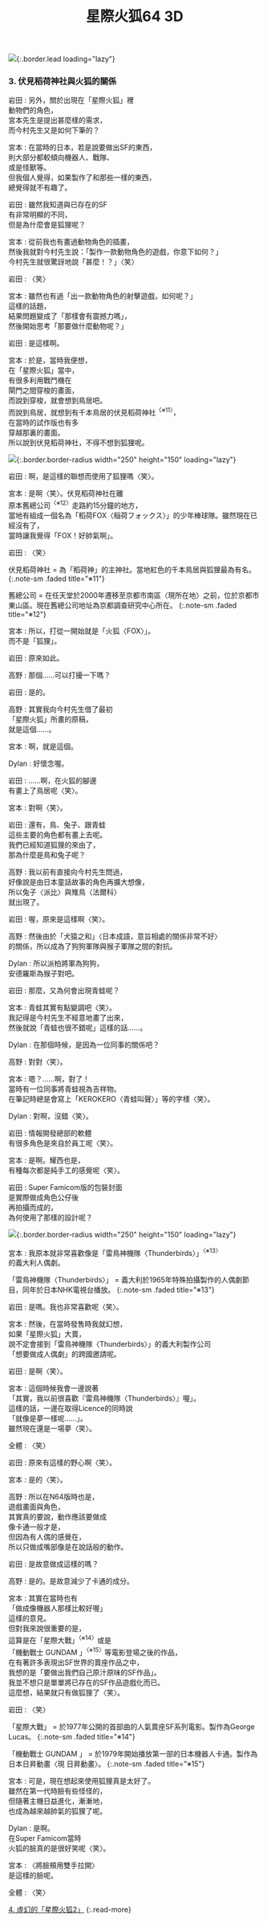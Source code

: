 ﻿---
layout: page
title: 星際火狐64 3D
description: >
  星際火狐64 3D
hide_description: ture
---

![](/interviews/cht-hk/3ds/starfox64_3d/vol1/img/mainvisual1_tw.jpg){:.border.lead loading="lazy"}

### 3. 伏見稻荷神社與火狐的關係

岩田
: 另外，關於出現在「星際火狐」裡<br>動物們的角色，<br>宮本先生是提出甚麼樣的需求，<br>而今村先生又是如何下筆的？

宮本
: 在當時的日本，若是說要做出SF的東西，<br>則大部分都較傾向機器人、戰隊、<br>或是怪獸等。<br>但我個人覺得，如果製作了和那些一樣的東西，<br>總覺得就不有趣了。

岩田
: 雖然我知道與已存在的SF<br>有非常明顯的不同，<br>但是為什麼會是狐狸呢？

宮本
: 從前我也有畫過動物角色的插畫，<br>然後我就對今村先生說：「製作一款動物角色的遊戲，你意下如何？」<br>今村先生就很驚訝地說「甚麼！？」〈笑〉

岩田
: 〈笑〉



宮本
: 雖然也有過「出一款動物角色的射擊遊戲，如何呢？」<br>這樣的話題，<br>結果問題變成了「那樣會有震撼力嗎」，<br>然後開始思考「那要做什麼動物呢？」

岩田
: 是這樣啊。

宮本
: 於是，當時我便想，<br>在「星際火狐」當中，<br>有很多利用戰鬥機在<br>閘門之間穿梭的畫面，<br>而說到穿梭，就會想到鳥居吧。<br>而說到鳥居，就想到有千本鳥居的伏見稻荷神社<sup>〈※11〉</sup>，<br>在當時的試作版也有多<br>穿越那裏的畫面。<br>所以說到伏見稻荷神社，不得不想到狐狸呢。

![](/interviews/cht-hk/3ds/starfox64_3d/vol1/img/photo6.jpg){:.border.border-radius width="250" height="150" loading="lazy"}

岩田
: 啊，是這樣的聯想而使用了狐狸嗎〈笑〉。

宮本
: 是啊〈笑〉。伏見稻荷神社在離<br>原本舊總公司<sup>〈※12〉</sup>走路約15分鐘的地方，<br>當地有組成一個名為「稻荷FOX〈稲荷フォックス〉」的少年棒球隊。雖然現在已經沒有了，<br>當時讓我覺得「FOX！好帥氣啊」。

岩田
: 〈笑〉


伏見稻荷神社 = 為「稻荷神」的主神社。當地紅色的千本鳥居與狐狸最為有名。
{:.note-sm .faded title="※11"}



舊總公司 = 在任天堂於2000年遷移至京都市南區〈現所在地〉之前，位於京都市東山區。現在舊總公司地址為京都調查研究中心所在。
{:.note-sm .faded title="※12"}


宮本
: 所以，打從一開始就是「火狐〈FOX〉」。<br>而不是「狐狸」。

岩田
: 原來如此。

高野
: 那個……可以打擾一下嗎？

岩田
: 是的。

高野
: 其實我向今村先生借了最初<br>「星際火狐」所畫的原稿</a>，<br>就是這個……。

宮本
: 啊，就是這個。

Dylan
: 好懷念喔。

岩田
: ……啊，在火狐的腳邊<br>有畫上了鳥居呢〈笑〉。

宮本
: 對啊〈笑〉。

岩田
: 還有，鳥、兔子、跟青蛙<br>這些主要的角色都有畫上去呢。<br>我們已經知道狐狸的來由了，<br>那為什麼是鳥和兔子呢？

高野
: 我以前有直接向今村先生問過，<br>好像說是由日本童話故事的角色再擴大想像，<br>所以兔子〈派比〉與雉鳥〈法爾科〉<br>就出現了。

岩田
: 喔，原來是這樣啊〈笑〉。

高野
: 然後由於「犬猿之和」〈日本成語，意旨相處的關係非常不好〉<br>的關係，所以成為了狗狗軍隊與猴子軍隊之間的對抗。

Dylan
: 所以派柏將軍為狗狗，<br>安德羅斯為猴子對吧。

岩田
: 那麼，又為何會出現青蛙呢？

宮本
: 青蛙其實有點變調吧〈笑〉。<br>我記得是今村先生不經意地畫了出來，<br>然後就說「青蛙也很不錯呢」這樣的話……。

Dylan
: 在那個時候，是因為一位同事的關係吧？

高野
: 對對〈笑〉。

宮本
: 嗯？……啊，對了！<br>當時有一位同事將青蛙視為吉祥物。<br>在筆記時總是會寫上「KEROKERO〈青蛙叫聲〉」等的字樣〈笑〉。

Dylan
: 對啊，沒錯〈笑〉。

岩田
: 情報開發總部的軟體<br>有很多角色是來自於員工呢〈笑〉。

宮本
: 是啊。耀西也是，<br>有種每次都是純手工的感覺呢〈笑〉。

岩田
: Super Famicom版的包裝封面<br>是實際做成角色公仔後<br>再拍攝而成的，<br>為何使用了那樣的設計呢？

![](/interviews/cht-hk/3ds/starfox64_3d/vol1/img/photo7.jpg){:.border.border-radius width="250" height="150" loading="lazy"}

宮本
: 我原本就非常喜歡像是「雷鳥神機隊〈Thunderbirds〉」<sup>〈※13〉</sup><br>的義大利人偶劇。


 「雷鳥神機隊〈Thunderbirds〉」 = 義大利於1965年特殊拍攝製作的人偶劇節目，同年於日本NHK電視台播放。
{:.note-sm .faded title="※13"}


岩田
: 是嗎。我也非常喜歡呢〈笑〉。

宮本
: 然後，在當時發售時我就幻想，<br>如果「星際火狐」大賣，<br>說不定會接到「雷鳥神機隊〈Thunderbirds〉」的義大利製作公司<br>「想要做成人偶劇」的跨國邀請呢。

岩田
: 是啊〈笑〉。

宮本
: 這個時候我會一邊說著<br>「其實，我以前很喜歡『雷鳥神機隊〈Thunderbirds〉』喔」。<br>這樣的話，一邊在取得Licence的同時說<br>「就像是夢一樣呢……」。<br>雖然現在還是一場夢〈笑〉。

全體
: 〈笑〉

岩田
: 原來有這樣的野心啊〈笑〉。

宮本
: 是的〈笑〉。

高野
: 所以在N64版時也是，<br>遊戲畫面與角色，<br>其實真的要說，動作應該要做成<br>像卡通一般才是，<br>但因為有人偶的感覺在，<br>所以只做成嘴部像是在說話般的動作。

岩田
: 是故意做成這樣的嗎？

高野
: 是的。是故意減少了卡通的成分。

宮本
: 其實在當時也有<br>「做成像機器人那樣比較好喔」<br>這樣的意見。<br>但對我來說很重要的是，<br>這算是在「星際大戰」<sup>〈※14〉</sup>或是<br>「機動戰士 GUNDAM 」<sup>〈※15〉</sup>等電影登場之後的作品，<br>在有著許多表現出SF世界的賣座作品之中，<br>我想的是「要做出我們自己原汁原味的SF作品」。<br>我並不想只是單單將已存在的SF作品遊戲化而已。<br>這麼想，結果就只有做狐狸了〈笑〉。

岩田
: 〈笑〉


 「星際大戰」 = 於1977年公開的首部曲的人氣賣座SF系列電影。製作為George Lucas。
{:.note-sm .faded title="※14"}



 「機動戰士 GUNDAM 」 = 於1979年開始播放第一部的日本機器人卡通。製作為日本日昇動畫〈現  日昇動畫〉。
{:.note-sm .faded title="※15"}


宮本
: 可是，現在想起來使用狐狸真是太好了。<br>雖然在第一代時臉有些怪怪的，<br>但隨著主機日益進化，漸漸地，<br>也成為越來越帥氣的狐狸了呢。

Dylan
: 是啊。<br>在Super Famicom當時<br>火狐的臉真的是很好笑呢〈笑〉。

宮本
: 〈將臉頰用雙手拉開〉<br>是這樣的臉呢。

全體
: 〈笑〉



[4. 虛幻的「星際火狐2」](4.md)
{:.read-more}

